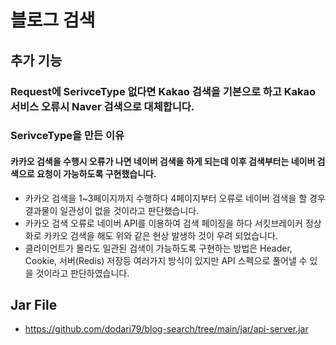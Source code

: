 # 블로그 검색
## 추가 기능
### Request에 SerivceType 없다면 Kakao 검색을 기본으로 하고 Kakao 서비스 오류시 Naver 검색으로 대체합니다.
### SerivceType을 만든 이유
#### 카카오 검색을 수행시 오류가 나면 네이버 검색을 하게 되는데 이후 검색부터는 네이버 검색으로 요청이 가능하도록 구현했습니다.
* 카카오 검색을 1~3페이지까지 수행하다 4페이지부터 오류로 네이버 검색을 할 경우 결과물이 일관성이 없을 것이라고 판단했습니다.
* 카카오 검색 오류로 네이버 API를 이용하여 검색 페이징을 하다 서킷브레이커 정상화로 카카오 검색을 해도 위와 같은 현상 발생하 것이 우려 되었습니다.
* 클라이언트가 몰라도 일관된 검색이 가능하도록 구현하는 방법은 Header, Cookie, 서버(Redis) 저장등 여러가지 방식이 있지만 API 스펙으로 풀어낼 수 있을 것이라고 판단하였습니다.
## Jar File
* https://github.com/dodari79/blog-search/tree/main/jar/api-server.jar
